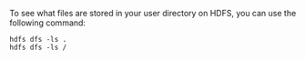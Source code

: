 To see what files are stored in your user directory on HDFS, you can use the following command:
```shell
hdfs dfs -ls .
hdfs dfs -ls /
```
